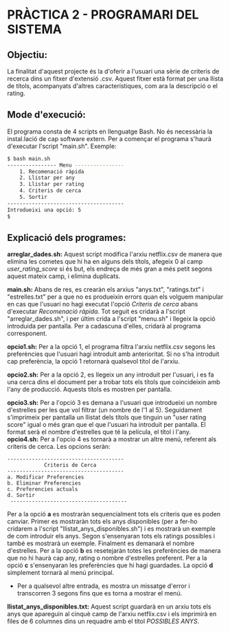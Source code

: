 # PRÀCTICA 2 - PROGRAMARI DEL SISTEMA

## Objectiu:

La finalitat d'aquest projecte és la d'oferir a l'usuari una sèrie de criteris de recerca dins
un fitxer d'extensió .csv.
Aquest fitxer està format per una llista de títols, acompanyats d'altres característiques, com ara la descripció o el rating.


## Mode d'execució:

El programa consta de 4 scripts en llenguatge Bash. No és necessària la instal.lació de cap software extern. Per a començar el programa s'haurà d'executar l'script "main.sh". Exemple:

```bash
$ bash main.sh
---------------- Menu ----------------
	1. Recomenació ràpida
	2. Llistar per any
	3. Llistar per rating
	4. Criteris de cerca
	5. Sortir
--------------------------------------
Introdueixi una opció: 5
$
```

## Explicació dels programes:
**arreglar_dades.sh:** Aquest script modifica l'arxiu netflix.csv de manera que elimina les cometes que hi ha en alguns dels títols, afegeix 0 al camp *user_rating_score*  si és but, els endreça de més gran a més petit segons aquest mateix camp, i elimina duplicats.

**main.sh:** Abans de res, es crearàn els arxius "anys.txt", "ratings.txt" i "estrelles.txt" per a que no es produeixin errors quan els volguem manipular en cas que l'usuari no hagi executat l'opció *Criteris de cerca* abans d'executar *Recomenació ràpida*.  Tot seguit es cridarà a l'script "arreglar_dades.sh", i per últim crida a l'script "menu.sh" i llegeix la opció introduida per pantalla. Per a cadascuna d'elles, cridarà al programa corresponent. 

**opcio1.sh:** Per a la opció 1, el programa filtra l'arxiu netflix.csv segons les preferències que l'usuari hagi introduit amb anterioritat. Si no s'ha introduit cap preferència, la opció 1 retornarà qualsevol títol de l'arxiu.

**opcio2.sh:** Per a la opció 2, es llegeix un any introduit per l'usuari, i es fa una cerca dins el document per a trobar tots els títols que coincideixin amb l'any de producció. Aquests títols es mostren per pantalla.

**opcio3.sh:** Per a l'opció 3 es demana a l'usuari que introdueixi un nombre d'estrelles per les que vol filtrar (un nombre de l'1 al 5). Seguidament s'imprimeix per pantalla un llistat dels títols que tinguin un "user rating score" igual o més gran que el que l'usuari ha introduit per pantalla. El format serà el nombre d'estrelles que té la película, el títol i l'any.
**opcio4.sh:** Per a l'opcio 4 es tornarà a mostrar un altre menú, referent als criteris de cerca. Les opcions seràn:
~~~
--------------------------------------
            Criteris de Cerca
--------------------------------------
a. Modificar Preferencies
b. Eliminar Preferencies
c. Preferencies actuals
d. Sortir
 --------------------------------------
~~~
Per a la opció **a** es mostraràn sequencialment tots els criteris que es poden canviar. Primer es mostraràn tots els anys disponibles (per a fer-ho cridarem a l'script "llistat_anys_disponibles.sh") i es mostrarà un exemple de com introduir els anys. Segon s'ensenyaran tots els ratings possibles i també es mostrarà un exemple. Finalment es demanarà el nombre d'estrelles.
Per a la opció **b** es resetejaràn totes les preferències de manera que no hi haurà cap any, rating o nombre d'estrelles preferent. 
Per a la opció **c** s'ensenyaran les preferències que hi hagi guardades.
La opció **d** simplement tornarà al menú principal.
- Per a qualsevol altre entrada, es mostra un missatge d'error i transcorren 3 segons fins que es
torna a mostrar el menú.

**llistat_anys_disponibles.txt:** Aquest script guardarà en un arxiu tots els anys que apareguin al cinquè camp de l'arxiu netflix.csv i els imprimirà en files de 6 columnes dins un requadre amb el títol *POSSIBLES ANYS*.
